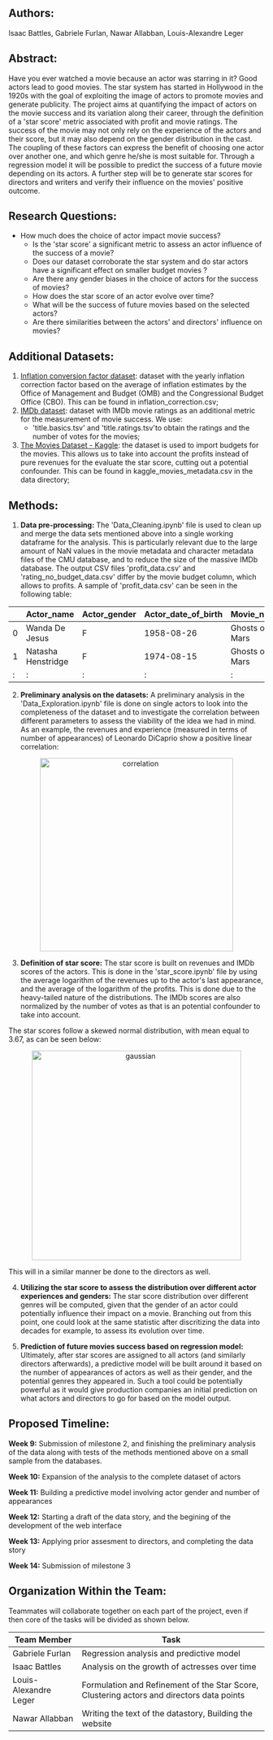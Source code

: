 ## Authors:
Isaac Battles, Gabriele Furlan, Nawar Allabban, Louis-Alexandre Leger

## Abstract:

Have you ever watched a movie because an actor was starring in it? Good actors lead to good movies. The star system has started in Hollywood in the 1920s with the goal of exploiting the image of actors to promote movies and generate publicity. The project aims at quantifying the impact of actors on the movie success and its variation along their career, through the definition of a 'star score' metric associated with profit and movie ratings. The success of the movie may not only rely on the experience of the actors and their score, but it may also depend on the gender distribution in the cast. The coupling of these factors can express the benefit of choosing one actor over another one, and which genre he/she is most suitable for. Through a regression model it will be possible to predict the success of a future movie depending on its actors. A further step will be to generate star scores for directors and writers and verify their influence on the movies' positive outcome.

## Research Questions:

- How much does the choice of actor impact movie success?
    - Is the 'star score' a significant metric to assess an actor influence of the success of a movie?
    - Does our dataset corroborate the star system and do star actors have a significant effect on smaller budget movies ?
    - Are there any gender biases in the choice of actors for the success of movies?
    - How does the star score of an actor evolve over time?
    - What will be the success of future movies based on the selected actors?
    - Are there similarities between the actors' and directors' influence on movies?

## Additional Datasets:
1. [Inflation conversion factor dataset](https://liberalarts.oregonstate.edu/spp/polisci/faculty-staff/robert-sahr/inflation-conversion-factors-years-1774-estimated-2024-dollars-recent-years/individual-year-conversion-factor-table-0): dataset with the yearly inflation correction factor based on the average of inflation estimates by the Office of Management and Budget (OMB) and the Congressional Budget Office (CBO). This can be found in inflation_correction.csv;
2. [IMDb dataset](https://datasets.imdbws.com/): dataset with IMDb movie ratings as an additional metric for the measurement of movie success. We use:
    - 'title.basics.tsv' and 'title.ratings.tsv'to obtain the ratings and the number of votes for the movies;
3. [The Movies Dataset - Kaggle](https://www.kaggle.com/datasets/rounakbanik/the-movies-dataset): the dataset is used to import budgets for the movies. This allows us to take into account the profits instead of pure revenues for the evaluate the star score, cutting out a potential confounder. This can be found in kaggle_movies_metadata.csv in the data directory;

## Methods:

1. **Data pre-processing:**
The 'Data_Cleaning.ipynb' file is used to clean up and merge the data sets mentioned above into a single working dataframe for the analysis. This is particularly relevant due to the large amount of NaN values in the movie metadata and character metadata files of the CMU database, and to reduce the size of the massive IMDb database. The output CSV files 'profit_data.csv' and 'rating_no_budget_data.csv' differ by the movie budget column, which allows to profits. A sample of 'profit_data.csv' can be seen in the following table:

||Actor_name|Actor_gender|Actor_date_of_birth|Movie_name|budget|Movie_release_date|Movie_box_office_revenue|averageRating|numVotes|
| --- | ----------- | ----------- |----------- |----------- |----------- |----------- |----------- |----------- |----------- |
|0|Wanda De Jesus|F|1958-08-26|Ghosts of Mars|28000000|2001-08-24|14010832.0|6.4|55259|
|1|Natasha Henstridge|F|1974-08-15|Ghosts of Mars|28000000|2001-08-24|14010832.0|6.4|55259|
|:|:|:|:|:|:|:|:|:|:|

2. **Preliminary analysis on the datasets:**
A preliminary analysis in the 'Data_Exploration.ipynb' file is done on single actors to look into the completeness of the dataset and to investigate the correlation between different parameters to assess the viability of the idea we had in mind. As an example, the revenues and experience (measured in terms of number of appearances) of Leonardo DiCaprio show a positive linear correlation:
<p align="center">
    <img width="380" alt="correlation" src="https://user-images.githubusercontent.com/114060781/202558137-0983da07-5662-44a3-ae2b-bacb93483c15.png">

3. **Definition of star score:**
The star score is built on revenues and IMDb scores of the actors. This is done in the 'star_score.ipynb' file by using the average logarithm of the revenues up to the actor's last appearance, and the average of the logarithm of the profits. This is done due to the heavy-tailed nature of the distributions. The IMDb scores are also normalized by the number of votes as that is an potential confounder to take into account.
    
The star scores follow a skewed normal distribution, with mean equal to 3.67, as can be seen below:
<p align="center">   
    <img width="412" alt="gaussian" src="https://user-images.githubusercontent.com/114060781/202782102-7320ab51-47f0-4045-8c7c-567ce3f7a897.png">

This will in a similar manner be done to the directors as well.

4. **Utilizing the star score to assess the distribution over different actor experiences and genders:**
The star score distribution over different genres will be computed, given that the gender of an actor could potentially influence their impact on a movie. Branching out from this point, one could look at the same statistic after discritizing the data into decades for example, to assess its evolution over time. 

5. **Prediction of future movies success based on regression model:**
Ultimately, after star scores are assigned to all actors (and similarly directors afterwards), a predictive model will be built around it based on the number of appearances of actors as well as their gender, and the potential genres they appeared in. Such a tool could be potentially powerful as it would give production companies an initial prediction on what actors and directors to go for based on the model output.

## Proposed Timeline:
**Week 9:** Submission of milestone 2, and finishing the preliminary analysis of the data along with tests of the methods mentioned above on a small sample from the databases.

**Week 10:** Expansion of the analysis to the complete dataset of actors

**Week 11:** Building a predictive model involving actor gender and number of appearances

**Week 12:** Starting a draft of the data story, and the begining of the development of the web interface

**Week 13:** Applying prior assesment to directors, and completing the data story

**Week 14:** Submission of milestone 3

## Organization Within the Team:
Teammates will collaborate together on each part of the project, even if then core of the tasks will be divided as shown below.
     
| Team Member | Task |
| --- | ----------- |
| Gabriele Furlan | Regression analysis and predictive model |
| Isaac Battles | Analysis on the growth of actresses over time |
| Louis-Alexandre Leger | Formulation and Refinement of the Star Score, Clustering actors and directors data points |
| Nawar Allabban | Writing the text of the datastory, Building the website |
